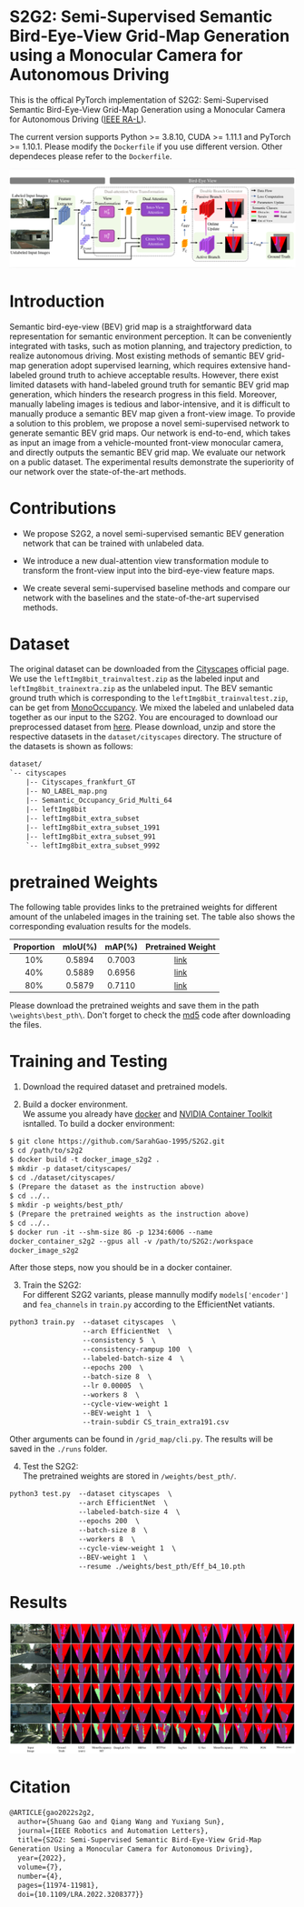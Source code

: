 # S2G2: Semi-Supervised Semantic Bird-Eye-View Grid-Map Generation using a Monocular Camera for Autonomous Driving

This is the offical PyTorch implementation of S2G2: Semi-Supervised Semantic Bird-Eye-View Grid-Map Generation using a Monocular Camera for Autonomous Driving ([IEEE RA-L](https://yuxiangsun.github.io/pub/RAL2022_s2g2.pdf)). 

The current version supports Python >= 3.8.10, CUDA >= 1.11.1 and PyTorch >= 1.10.1. Please modify the `Dockerfile` if you use different version. Other dependeces please refer to the `Dockerfile`.    

![overall](./Images/overall.png)   

# Introduction   

Semantic bird-eye-view (BEV) grid map is a straightforward data representation for semantic environment perception. It can be conveniently integrated with tasks, such as motion planning, and trajectory prediction, to realize autonomous driving. Most existing methods of semantic BEV grid-map generation adopt supervised learning, which requires extensive hand-labeled ground truth to achieve acceptable results. However, there exist limited datasets with hand-labeled ground truth for semantic BEV grid map generation, which hinders the research progress in this field. Moreover, manually labeling images is tedious and labor-intensive, and it is difficult to manually produce a semantic BEV map given a front-view image. To provide a solution to this problem, we propose a novel semi-supervised network to generate semantic BEV grid maps. Our network is end-to-end, which takes as input an image from a vehicle-mounted front-view monocular camera, and directly outputs the semantic BEV grid map. We evaluate our network on a public dataset. The experimental results demonstrate the superiority of our network over the state-of-the-art methods.

# Contributions

- We propose S2G2, a novel semi-supervised semantic BEV generation network that can be trained with unlabeled data.   

- We introduce a new dual-attention view transformation module to transform the front-view input into the bird-eye-view feature maps.   

- We create several semi-supervised baseline methods and compare our network with the baselines and the state-of-the-art supervised methods.


# Dataset 

The original dataset can be downloaded from the [Cityscapes](https://www.cityscapes-dataset.com/downloads/) official page. We use the `leftImg8bit_trainvaltest.zip` as the labeled input and `leftImg8bit_trainextra.zip` as the unlabeled input. The BEV semantic ground truth which is corresponding to the `leftImg8bit_trainvaltest.zip`, can be get from [MonoOccupancy](https://ieeexplore.ieee.org/stamp/stamp.jsp?tp=&arnumber=8603774). We mixed the labeled and unlabeled data together as our input to the S2G2. You are encouraged to download our preprocessed dataset from [here](https://labsun-me.polyu.edu.hk/sgao/S2G2/dataset.zip). Please download, unzip and store the respective datasets in the `dataset/cityscapes` directory. The structure of the datasets is shown as follows: 
```
dataset/
`-- cityscapes
    |-- Cityscapes_frankfurt_GT
    |-- NO_LABEL_map.png
    |-- Semantic_Occupancy_Grid_Multi_64
    |-- leftImg8bit
    |-- leftImg8bit_extra_subset
    |-- leftImg8bit_extra_subset_1991
    |-- leftImg8bit_extra_subset_991
    `-- leftImg8bit_extra_subset_9992
```

# pretrained Weights   

The following table provides links to the pretrained weights for different amount of the unlabeled images in the training set. The table also shows the corresponding evaluation results for the models. 

| Proportion | mIoU(%) | mAP(%) | Pretrained Weight |   
| :----: | :----: | :----: | :----: |
| 10% | 0.5894 | 0.7003 | [link](https://labsun-me.polyu.edu.hk/sgao/S2G2/Eff_b4_10.pth) |   
| 40% | 0.5889 | 0.6956 | [link](https://labsun-me.polyu.edu.hk/sgao/S2G2/Eff_b4_40.pth) |     
| 80% | 0.5879 | 0.7110 | [link](https://labsun-me.polyu.edu.hk/sgao/S2G2/Eff_b4_80.pth) |     

Please download the pretrained weights and save them in the path `\weights\best_pth\`. Don't forget to check the [md5](https://labsun-me.polyu.edu.hk/sgao/S2G2/md5.txt) code after downloading the files.

# Training and Testing

1. Download the required dataset and pretrained models.   

2. Build a docker environment.  
We assume you already have [docker](https://docs.docker.com/engine/install/ubuntu/) and [NVIDIA Container Toolkit](https://docs.nvidia.com/datacenter/cloud-native/container-toolkit/install-guide.html) isntalled. To build a docker environment:      
```
$ git clone https://github.com/SarahGao-1995/S2G2.git   
$ cd /path/to/s2g2
$ docker build -t docker_image_s2g2 .
$ mkdir -p dataset/cityscapes/
$ cd ./dataset/cityscapes/
$ (Prepare the dataset as the instruction above)
$ cd ../..
$ mkdir -p weights/best_pth/
$ (Prepare the pretrained weights as the instruction above)
$ cd ../..
$ docker run -it --shm-size 8G -p 1234:6006 --name docker_container_s2g2 --gpus all -v /path/to/S2G2:/workspace docker_image_s2g2
```   
After those steps, now you should be in a docker container. 

3. Train the S2G2:   
For different S2G2 variants, please mannully modify `models['encoder']` and `fea_channels` in `train.py` according to the EfficientNet vatiants.
```
python3 train.py  --dataset cityscapes  \
                  --arch EfficientNet  \ 
                  --consistency 5  \
                  --consistency-rampup 100  \
                  --labeled-batch-size 4  \
                  --epochs 200  \
                  --batch-size 8  \
                  --lr 0.00005  \
                  --workers 8  \
                  --cycle-view-weight 1
                  --BEV-weight 1  \
                  --train-subdir CS_train_extra191.csv
```
Other arguments can be found in `/grid_map/cli.py`. The results will be saved in the `./runs` folder.

4. Test the S2G2:   
The pretrained weights are stored in `/weights/best_pth/`. 
```
python3 test.py  --dataset cityscapes  \
                 --arch EfficientNet  \
                 --labeled-batch-size 4  \
                 --epochs 200  \
                 --batch-size 8  \
                 --workers 8  \
                 --cycle-view-weight 1  \
                 --BEV-weight 1  \
                 --resume ./weights/best_pth/Eff_b4_10.pth
```

# Results   
![results](./Images/results.png)

# Citation  
```
@ARTICLE{gao2022s2g2,
  author={Shuang Gao and Qiang Wang and Yuxiang Sun},
  journal={IEEE Robotics and Automation Letters}, 
  title={S2G2: Semi-Supervised Semantic Bird-Eye-View Grid-Map Generation Using a Monocular Camera for Autonomous Driving}, 
  year={2022},
  volume={7},
  number={4},
  pages={11974-11981},
  doi={10.1109/LRA.2022.3208377}}
```
